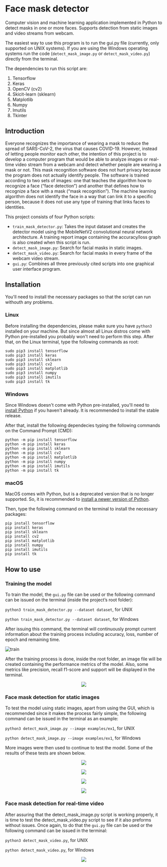 # Face mask detector

Computer vision and machine learning application implemented in Python to detect masks in one or more faces.
Supports detection from static images and video streams from webcam.

The easiest way to use this program is to run the gui.py file (currently, only supported on UNIX systems). If you are using the Windows operating systems run the code (`detect_mask_image.py` or `detect_mask_video.py`) directly from the terminal.

The dependencies to run this script are:

  1) Tensorflow
  2) Keras
  3) OpenCV (cv2)
  4) Skicit-learn (sklearn)
  5) Matplotlib
  6) Numpy
  7) Imutils
  8) Tkinter
  
## Introduction

Everyone recognizes the importance of wearing a mask to reduce the spread of SARS-CoV-2, the virus that causes COVID-19. However, instead of letting people
monitor each other, the intention of this project is to develop a computer program that would be able to analyze images or real-time video stream from a webcam and detect whether people are wearing a mask or not.
This mask recognition software does not hurt privacy because the program does not actually identify people. The software is trained according to two sets of images: one that teaches the algorithm how to recognize a face (“face detection”) and another that
defines how to recognize a face with a mask (“mask recognition”). The machine learning algorithm does not identify the face in a way that can link it to a specific person, because it does not use any type of training that links faces to identities.

This project consists of four Python scripts:
- `train_mask_detector.py`: Takes the input dataset and creates the detector model using the MobileNetV2 convolutional neural network architecture. A training report image containing the accuracy/loss graph is also created when this script is run.
- `detect_mask_image.py`: Search for facial masks in static images.
- `detect_mask_video.py`: Search for facial masks in every frame of the webcam video stream.
- `gui.py`: Combines all three previously cited scripts into one graphical user interface program.

## Installation

You'll need to install the necessary packages so that the script can run withouth any problems.

### Linux

Before installing the dependencies, please make sure you have `python3` installed on your machine. But since almost all Linux distros come with Python pre-installed you probably won't need to perform this step. After that, on the Linux terminal, type the following commands as root:
```
sudo pip3 install tensorflow
sudo pip3 install keras
sudo pip3 install sklearn
sudo pip3 install cv2
sudo pip3 install matplotlib
sudo pip3 install numpy
sudo pip3 install imutils
sudo pip3 install tk
```

### Windows

Since Windows doesn't come with Python pre-installed, you'll need to [install Python](https://www.python.org/downloads/windows/) if you haven't already. It is recommended to install the stable release.

After that, install the following dependecies typing the following commands on the Command Prompt (CMD):
```
python -m pip install tensorflow
python -m pip install keras
python -m pip install sklearn
python -m pip install cv2
python -m pip install matplotlib
python -m pip install numpy
python -m pip install imutils
python -m pip install tk
```
### macOS

MacOS comes with Python, but is a deprecated version that is no longer supported. So, it is recommended to [install a newer version of Python](https://www.python.org/downloads/macos/).

Then, type the following command on the terminal to install the necessary packages:
```
pip install tensorflow
pip install keras
pip install sklearn
pip install cv2
pip install matplotlib
pip install numpy
pip install imutils
pip install tk
```

## How to use

### Training the model

To train the model, the `gui.py` file can be used or the following command can be issued on the terminal (inside the project’s root folder):

`python3 train_mask_detector.py --dataset dataset`, for UNIX

`python train_mask_detector.py --dataset dataset`, for Windows

After issuing this command, the terminal will continuously prompt current information about the training process including accuracy, loss, number of epoch and
remaining time.

![train](https://user-images.githubusercontent.com/61552222/134815701-8dcf7de2-e064-49e6-8051-77a6127101e7.png)

After the training process is done, inside the root folder, an image file will be created containing the performance metrics of the model. Also, some metrics like precision, recall f1-score and support will be displayed in the terminal.

<p align="center">
  <img src="https://user-images.githubusercontent.com/61552222/134815737-239fcf18-df6f-4498-8495-8ffa574aa492.png" />
</p>

### Face mask detection for static images

To test the model using static images, apart from using the GUI, which is recommended since it makes the process fairly simple, the following command can be
issued in the terminal as an example:

`python3 detect_mask_image.py --image examples/ex1`, for UNIX 

`python detect_mask_image.py --image examples/ex1`, for Windows 


More images were then used to continue to test the model. Some of the results of these tests are shown below.

<p align="center">
  <img src="https://user-images.githubusercontent.com/61552222/134815850-9493c9f7-354b-4e9e-9740-ccd988ed5725.png" />  
</p>

<p align="center">
  <img src="https://user-images.githubusercontent.com/61552222/134815851-f4a3c1c9-abed-4512-973e-c8ee2999b04d.png" />
</p>

<p align="center">
  <img src="https://user-images.githubusercontent.com/61552222/134815853-321e27b7-6daa-4a3c-a72f-a9354374be95.png" />
</p>

<p align="center">
  <img src="https://user-images.githubusercontent.com/61552222/134815856-19935b8f-967b-4a4d-815e-6e5118e39a80.png" />
</p>

### Face mask detection for real-time video 

After assuring that the detect_mask_image.py script is working properly, it is time to test the detect_mask_video.py script to see if it also preforms without issues. Once again, to do that the `gui.py` file can be used or the following command can be issued in the terminal:

`python3 detect_mask_video.py`, for UNIX

`python detect_mask_video.py`, for Windows

<p align="center">
 <img src= https://user-images.githubusercontent.com/61552222/134815890-2d36ea22-045f-48ff-b166-33a99026dbf2.png />
</p>

